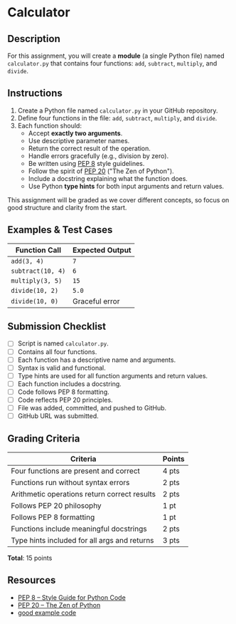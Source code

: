 # Calculator

## Description
For this assignment, you will create a **module** (a single Python file) named `calculator.py` that contains four functions: `add`, `subtract`, `multiply`, and `divide`.

## Instructions

1. Create a Python file named `calculator.py` in your GitHub repository.
2. Define four functions in the file: `add`, `subtract`, `multiply`, and `divide`.
3. Each function should:
   - Accept **exactly two arguments**.
   - Use descriptive parameter names.
   - Return the correct result of the operation.
   - Handle errors gracefully (e.g., division by zero).
   - Be written using [PEP 8](https://peps.python.org/pep-0008/) style guidelines.
   - Follow the spirit of [PEP 20](https://peps.python.org/pep-0020/) ("The Zen of Python").
   - Include a docstring explaining what the function does.
   - Use Python **type hints** for both input arguments and return values.

This assignment will be graded as we cover different concepts, so focus on good structure and clarity from the start.

## Examples & Test Cases

| Function Call              | Expected Output |
|---------------------------|-----------------|
| `add(3, 4)`                | `7`             |
| `subtract(10, 4)`          | `6`             |
| `multiply(3, 5)`           | `15`            |
| `divide(10, 2)`            | `5.0`           |
| `divide(10, 0)`            | Graceful error  |

## Submission Checklist
- [ ] Script is named `calculator.py`.
- [ ] Contains all four functions.
- [ ] Each function has a descriptive name and arguments.
- [ ] Syntax is valid and functional.
- [ ] Type hints are used for all function arguments and return values.
- [ ] Each function includes a docstring.
- [ ] Code follows PEP 8 formatting.
- [ ] Code reflects PEP 20 principles.
- [ ] File was added, committed, and pushed to GitHub.
- [ ] GitHub URL was submitted.

## Grading Criteria

| Criteria                                      | Points |
|-----------------------------------------------|--------|
| Four functions are present and correct         | 4 pts  |
| Functions run without syntax errors            | 2 pts  |
| Arithmetic operations return correct results   | 2 pts  |
| Follows PEP 20 philosophy                      | 1 pt   |
| Follows PEP 8 formatting                       | 1 pt   |
| Functions include meaningful docstrings        | 2 pts  |
| Type hints included for all args and returns   | 3 pts  |

**Total**: 15 points

## Resources
- [PEP 8 – Style Guide for Python Code](https://peps.python.org/pep-0008/)
- [PEP 20 – The Zen of Python](https://peps.python.org/pep-0020/)
- [good example code](../resources/good_example_code.py)
